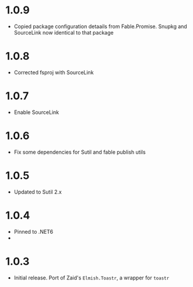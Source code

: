 # 1.0.9
- Copied package configuration detaails from Fable.Promise. Snupkg and SourceLink now identical to that package

# 1.0.8
- Corrected fsproj with SourceLink

# 1.0.7
- Enable SourceLink

# 1.0.6
- Fix some dependencies for Sutil and fable publish utils

# 1.0.5
- Updated to Sutil 2.x

# 1.0.4
- Pinned to .NET6
-
# 1.0.3
- Initial release. Port of Zaid's `Elmish.Toastr`, a wrapper for `toastr`
